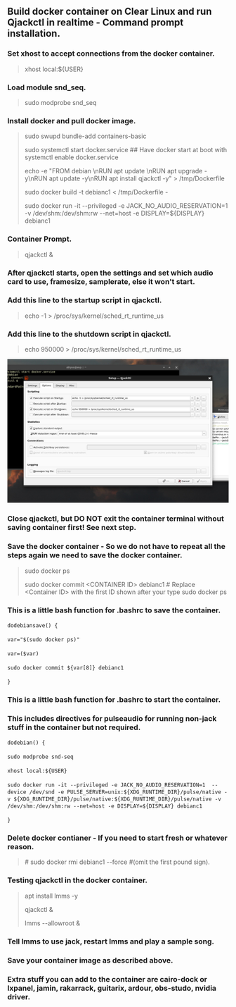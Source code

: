 ## Build docker container on Clear Linux and run Qjackctl in realtime - Command prompt installation.

### Set xhost to accept connections from the docker container.
> xhost local:${USER}

### Load module snd_seq.
>sudo modprobe snd_seq 

### Install docker and pull docker image. 

>sudo swupd bundle-add containers-basic
>
>sudo systemctl start docker.service ## Have docker start at boot with systemctl enable docker.service
>
>echo -e "FROM debian \\nRUN apt update \\nRUN apt upgrade -y\\nRUN apt update -y\\nRUN apt install qjackctl -y" > /tmp/Dockerfile
>
>sudo docker build -t debianc1 < /tmp/Dockerfile -
>
>sudo docker run -it --privileged  -e JACK_NO_AUDIO_RESERVATION=1 -v /dev/shm:/dev/shm:rw --net=host -e DISPLAY=${DISPLAY} debianc1

### Container Prompt.
>qjackctl &

### After qjackctl starts, open the settings and set which audio card to use, framesize, samplerate, else it won't start.
### Add this line to the startup script in qjackctl. 
>echo -1 > /proc/sys/kernel/sched_rt_runtime_us
### Add this line to the shutdown script in qjackctl. 
>echo 950000 > /proc/sys/kernel/sched_rt_runtime_us

![Eample](./images/shot-2022-05-04_10-45-01.jpg)



### Close qjackctl, but DO NOT exit the container terminal without saving container first! See next step.

### Save the docker container - So we do not have to repeat all the steps again we need to save the docker container.
>sudo docker ps
>
>sudo docker commit \<CONTAINER ID\> debianc1 # Replace \<Container ID\> with the first ID shown after your type sudo docker ps


### This is a little bash function for .bashrc to save the container.
```code
dodebiansave() {

var="$(sudo docker ps)"

var=($var)

sudo docker commit ${var[8]} debianc1

}
```
### This is a little bash function for .bashrc to start the container. 
### This includes directives for pulseaudio for running non-jack stuff in the container but not required.
```code
dodebian() {

sudo modprobe snd-seq

xhost local:${USER}

sudo docker run -it --privileged -e JACK_NO_AUDIO_RESERVATION=1  --device /dev/snd -e PULSE_SERVER=unix:${XDG_RUNTIME_DIR}/pulse/native -v ${XDG_RUNTIME_DIR}/pulse/native:${XDG_RUNTIME_DIR}/pulse/native -v /dev/shm:/dev/shm:rw --net=host -e DISPLAY=${DISPLAY} debianc1

}
```

### Delete docker contianer - If you need to start fresh or whatever reason.
> \# sudo docker rmi debianc1 --force  \#(omit the first pound sign).


### Testing qjackctl in the docker container.
>apt install lmms -y
>
>qjackctl &
>
>lmms --allowroot &
### Tell lmms to use jack, restart lmms and play a sample song.
### Save your container image as described above.

### Extra stuff you can add to the container are cairo-dock or lxpanel, jamin, rakarrack, guitarix, ardour, obs-studo, nvidia driver.





